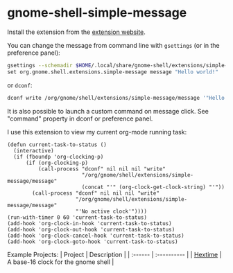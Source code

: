 # gnome-shell-simple-message

Install the extension from the [extension website](https://extensions.gnome.org/extension/5018/simple-message/).

You can change the message from command line with `gsettings` (or in the preference panel):

```sh
gsettings --schemadir $HOME/.local/share/gnome-shell/extensions/simple-message@freddez/schemas \
set org.gnome.shell.extensions.simple-message message "Hello world!"
```

or `dconf`:

```sh
dconf write /org/gnome/shell/extensions/simple-message/message '"Hello world!"'
```

It is also possible to launch a custom command on message click. See "command" property in dconf or preference panel.


I use this extension to view my current org-mode running task:

```emacs-lisp
(defun current-task-to-status ()
  (interactive)
  (if (fboundp 'org-clocking-p)
      (if (org-clocking-p)
          (call-process "dconf" nil nil nil "write"
                        "/org/gnome/shell/extensions/simple-message/message"
                        (concat "'" (org-clock-get-clock-string) "'"))
        (call-process "dconf" nil nil nil "write"
                      "/org/gnome/shell/extensions/simple-message/message"
                      "'No active clock'"))))
(run-with-timer 0 60 'current-task-to-status)
(add-hook 'org-clock-in-hook 'current-task-to-status)
(add-hook 'org-clock-out-hook 'current-task-to-status)
(add-hook 'org-clock-cancel-hook 'current-task-to-status)
(add-hook 'org-clock-goto-hook 'current-task-to-status)
```

Example Projects:
| Project | Description |
| :------ | :---------- |
| [Hextime](https://github.com/JohnAlexCO/hextime) | A base-16 clock for the gnome shell |
